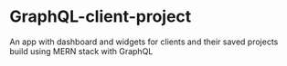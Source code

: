 # GraphQL-client-project
An app with dashboard and widgets for clients and their saved projects build using MERN stack with GraphQL 
